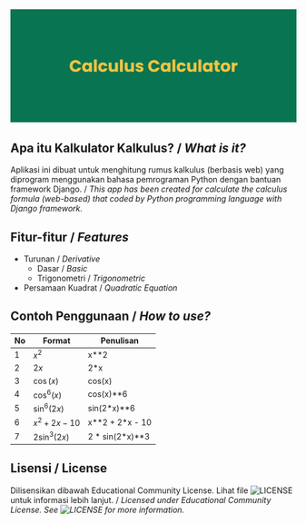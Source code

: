 <div align="center"> <img src="https://raw.githubusercontent.com/arfrhmd/calculus-calculator/master/banner.png"> </div>

##  Apa itu Kalkulator Kalkulus? / _What is it?_

Aplikasi ini dibuat untuk menghitung rumus kalkulus (berbasis web) yang diprogram menggunakan bahasa pemrograman Python dengan bantuan framework Django. / 
_This app has been created for calculate the calculus formula (web-based) that coded by Python programming language with Django framework._

## Fitur-fitur / _Features_

- Turunan / _Derivative_
  - Dasar / _Basic_
  - Trigonometri / _Trigonometric_
- Persamaan Kuadrat / _Quadratic Equation_

## Contoh Penggunaan / _How to use?_

| No | Format | Penulisan |
|---|---|---|
| 1 | $x^{2}$ | x**2 |
| 2 | $2x$ | 2*x |
| 3 | $\cos \left( x \right)$ | cos(x) |
| 4 | $\cos^{6}{\left( x \right)}$ | cos(x)**6 |
| 5 | $\sin^{6}{\left(2 x \right)}$ | sin(2*x)**6 |
| 6 | $x^{2} + 2x - 10$ | x**2 + 2*x - 10 |
| 7 | $2 \sin^{3}{\left(2 x \right)}$ | 2 * sin(2*x)**3 |

## Lisensi / License

Dilisensikan dibawah Educational Community License. Lihat file ![LICENSE](./LICENSE) untuk informasi lebih lanjut. / _Licensed under Educational Community License. See ![LICENSE](./LICENSE) for more information._
